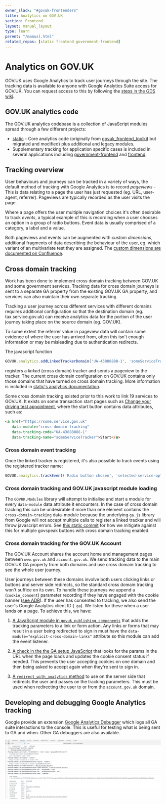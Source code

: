 ```yaml
---
owner_slack: "#govuk-frontenders"
title: Analytics on GOV.UK
section: Frontend
layout: manual_layout
type: learn
parent: "/manual.html"
related_repos: [static frontend government-frontend]
---
```


# Analytics on GOV.UK

GOV.UK uses Google Analytics to track user journeys through the site. The tracking
data is available to anyone with Google Analytics Suite access for GOV.UK. You can
request access to this by following the [steps in the GDS wiki](https://sites.google.com/a/digital.cabinet-office.gov.uk/gds/professions-in-gds/communities-of-practice/data-analysis/tools-technical/access-to-google-analytics).

## GOV.UK analytics code

The GOV.UK analytics codebase is a collection of JavaScript modules spread through a few different projects:

- [static](https://github.com/alphagov/static/blob/main/app/assets/javascripts/analytics.js.erb) - Core analytics code (originally from [govuk_frontend_toolkit](https://github.com/alphagov/govuk_frontend_toolkit/commit/315e46edab783321196fd4a879a97b1a1ca843b1) but migrated and modified) plus additional and legacy modules.
- Supplementary tracking for application specific cases is included in several applications including [government-frontend](https://github.com/alphagov/government-frontend/blob/main/app/assets/javascripts/modules/track-radio-group.js) and [frontend](https://github.com/alphagov/frontend/tree/master/app/assets/javascripts/modules).

## Tracking overview

User behaviours and journeys can be tracked in a variety of ways, the default method of tracking with Google Analytics is to record _pageviews_ - This is data relating to a page the user has just requested (eg. URL, user-agent, referrer).
Pageviews are typically recorded as the user visits the page.

Where a page offers the user multiple navigation choices it's often desirable to track _events_, a typical example of this is recording when a user chooses an option in a group of radio buttons. Event data is usually comprised of a category, a label and a value.

Both pageviews and events can be augmented with _custom dimensions_, additional fragments of data describing the behaviour of the user, eg. which variant of an multivariate test they are assigned.  The [custom dimensions are documented on Confluence](https://gov-uk.atlassian.net/wiki/spaces/GOVUK/pages/23855552/Analytics+on+GOV.UK).

## Cross domain tracking

Work has been done to implement cross domain tracking between GOV.UK and some government services. Tracking data for cross domain journeys is sent to a separate GA property from the existing GOV.UK GA property, and services can also maintain their own separate tracking.

Tracking a user journey across different services with different domains requires additional configuration so that the destination domain (eg. tax.service.gov.uk) can receive analytics data for the portion of the user journey taking place on the source domain (eg. GOV.UK).

To some extent the referrer value in pageview data will contain some evidence of where the user has arrived from, often this isn't enough information or may be misleading due to authentication redirects.

The javascript function

```javascript
GOVUK.analytics.addLinkedTrackerDomain('UA-43888888-1', 'someServiceTracker', ['some.service.gov.uk'])
```

registers a _linked_ (cross domain) tracker and sends a pageview to the tracker. The current cross domain configuration on GOV.UK contains only those domains that have turned on cross domain tracking. More information is included in [static's analytics documentation](https://github.com/alphagov/static/blob/main/docs/analytics.md#tracking-across-domains).

Some cross domain tracking existed prior to this work to link 19 services to GOV.UK. It exists on some transaction start pages such as [Change your driving test appointment](https://www.gov.uk/change-driving-test), where the start button contains data attributes, such as:

```html
<a href="https://some.service.gov.uk"
   data-module="cross-domain-tracking"
   data-tracking-code="UA-43888888-1"
   data-tracking-name="someServiceTracker">Start</a>
```

### Cross domain event tracking

Once the linked tracker is registered, it's also possible to track events using the registered tracker name:

```javascript
GOVUK.analytics.trackEvent('Radio button chosen', 'selected-service-option', { 'trackerName': 'someServiceTracker' })
```

### Cross domain tracking and GOV.UK javascript module loading

The `GOVUK.Modules` library will attempt to initialise and start a module for every `data-module` data attribute it encounters.
In the case of cross domain tracking this can be undesirable if more than one element contains the `cross-domain-tracking` data-module because the underlying `ga.js` library from Google will not accept multiple calls to register a linked tracker and will throw javascript errors.
See [this static commit](https://github.com/alphagov/static/commit/c03c11a84f86deb83ed3b7a4d16ad2e6de3f1d95) for how we mitigate against this for multiple govspeak buttons with cross domain tracking enabled.

### Cross domain tracking for the GOV.UK Account

The GOV.UK Account shares the account home and management pages between `www.gov.uk` and `account.gov.uk`. We send tracking data to the main GOV.UK GA property from both domains and use cross domain tracking to see the whole user journey.

User journeys between these domains involve both users clicking links or buttons and server side redirects, so the standard cross domain tracking won't suffice on its own. To handle these journeys we append a (`cookie_consent`) parameter recording if they have engaged with the cookie banner ([see ADR](https://github.com/alphagov/account-api/blob/77b36bf9959813ab3a15a85e7939fcf034adac5c/docs/adr/003-cookie-consent.md#cookie-consent)). If the user has consented to tracking, we also send the user's Google Analytics client ID (`_ga`). We listen for these when a user lands on a page. To achieve this, we have:

1. [A JavaScript module in `govuk_publishing_components`](https://github.com/alphagov/govuk_publishing_components/blob/master/app/assets/javascripts/govuk_publishing_components/analytics/explicit-cross-domain-links.js) that adds the tracking parameters to a link or form action. Any links or forms that may result in a user being redirected to sign in must have the `data-module="explicit-cross-domain-links"` attribute so this module can add the event listener.

2. [A check in the the GA setup JavaScript](https://github.com/alphagov/govuk_publishing_components/blob/master/app/assets/javascripts/govuk_publishing_components/analytics/init.js#L14-L31) that looks for the params in the URL when the page loads and updates the cookie consent status if needed. This prevents the user accepting cookies on one domain and then being asked to accept again when they're sent to sign in.

3. [A `redirect_with_analytics` method](https://github.com/alphagov/govuk_personalisation/blob/main/lib/govuk_personalisation/controller_concern.rb#L134-L140) to use on the server side that redirects the user and passes on the tracking parameters. This must be used when redirecting the user to or from the `account.gov.uk` domain.

## Developing and debugging Google Analytics tracking

Google provide an extension [Google Analytics Debugger](https://chrome.google.com/webstore/detail/google-analytics-debugger/jnkmfdileelhofjcijamephohjechhna?hl=en) which logs all GA suite interactions to the console.
This is useful for testing what is being sent to GA and when. Other GA debuggers are also available.

![Google Analytics Debugger console output](images/google-analytics-debugger-output.png)
